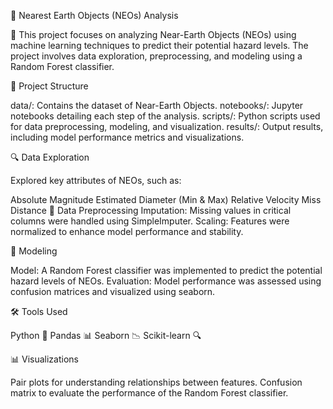 🚀 Nearest Earth Objects (NEOs) Analysis 

🌌 This project focuses on analyzing Near-Earth Objects (NEOs) using machine learning techniques to predict their potential hazard levels. The project involves data exploration, preprocessing, and modeling using a Random Forest classifier.

📁 Project Structure

data/: Contains the dataset of Near-Earth Objects.
notebooks/: Jupyter notebooks detailing each step of the analysis.
scripts/: Python scripts used for data preprocessing, modeling, and visualization.
results/: Output results, including model performance metrics and visualizations.

🔍 Data Exploration

Explored key attributes of NEOs, such as:

Absolute Magnitude
Estimated Diameter (Min & Max)
Relative Velocity
Miss Distance
🔧 Data Preprocessing
Imputation: Missing values in critical columns were handled using SimpleImputer.
Scaling: Features were normalized to enhance model performance and stability.

🌳 Modeling

Model: A Random Forest classifier was implemented to predict the potential hazard levels of NEOs.
Evaluation: Model performance was assessed using confusion matrices and visualized using seaborn.

🛠️ Tools Used

Python 🐍
Pandas 📊
Seaborn 📉
Scikit-learn 🔍

📊 Visualizations

Pair plots for understanding relationships between features.
Confusion matrix to evaluate the performance of the Random Forest classifier.
